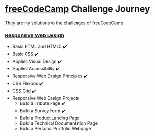 # [freeCodeCamp](https://www.freecodecamp.org/) Challenge Journey

They are my solutions to the challenges of freeCodeCamp

### [Responsive Web Design](https://www.freecodecamp.org/learn/responsive-web-design/)

- Basic HTML and HTML5 :heavy_check_mark:
- Basic CSS :heavy_check_mark:
- Applied Visual Design :heavy_check_mark:
- Applied Accessibility :heavy_check_mark:
- Responsive Web Design Principles :heavy_check_mark:
- CSS Flexbox :heavy_check_mark:
- CSS Grid :heavy_check_mark:
- Responsive Web Design Projects
	- Build a Tribute Page :heavy_check_mark:
	- Build a Survey Form :heavy_check_mark:
	- Build a Product Landing Page
	- Build a Technical Documentation Page
	- Build a Personal Portfolio Webpage
